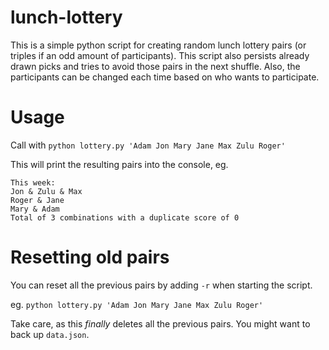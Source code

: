 # lunch-lottery

This is a simple python script for creating random lunch lottery pairs (or triples if an odd amount of participants). This script also persists already drawn picks and tries to avoid those pairs in the next shuffle. Also, the participants can be changed each time based on who wants to participate.

# Usage

Call with `python lottery.py 'Adam Jon Mary Jane Max Zulu Roger'`

This will print the resulting pairs into the console, eg.

```
This week:
Jon & Zulu & Max
Roger & Jane
Mary & Adam
Total of 3 combinations with a duplicate score of 0
```

# Resetting old pairs
You can reset all the previous pairs by adding `-r` when starting the script.

eg. `python lottery.py 'Adam Jon Mary Jane Max Zulu Roger'`

Take care, as this *finally* deletes all the previous pairs. You might want to back up `data.json`.
